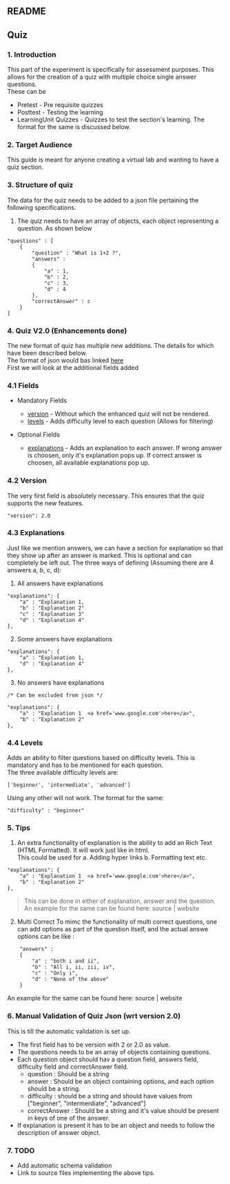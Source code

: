## README

## Quiz
### 1. Introduction
This part of the experiment is specifically for assessment purposes. This allows for the creation of a quiz with multiple choice single answer questions.  
These can be
* Pretest - Pre requisite quizzes
* Posttest - Testing the learning
* LearningUnit Quizzes - Quizzes to test the section's learning.
The format for the same is discussed below.

### 2. Target Audience
This guide is meant for anyone creating a virtual lab and wanting to have a quiz section.

### 3. Structure of quiz
The data for the quiz needs to be added to a json file pertaining the following specifications.
1. The quiz needs to have an array of objects, each object representing a question. As shown below
```
"questions" : [
    {
        "question" : "What is 1+2 ?",
        "answers" : 
        {
            "a" : 1,
            "b" : 2,
            "c" : 3,
            "d" : 4
        },
        "correctAnswer" : c
    }
]
```
### 4. Quiz V2.0 (Enhancements done)
The new format of quiz has multiple new additions. The details for which have been described below.  
The format of json would bas linked [here](./pretest.json)  
First we will look at the additional fields added  

### 4.1 Fields 
* Mandatory Fields
    * [version](#42-version) - Without which the enhanced quiz will not be rendered. 
    * [levels](#44-levels) -  Adds difficulty level to each question (Allows for filtering)

* Optional Fields
    * [explanations](#43-explanations) - Adds an explanation to each answer. If wrong answer is choosen, only it's explanation pops up.  If correct answer is choosen, all available explanations pop up.  

### 4.2 Version
The very first field is absolutely necessary. This ensures that the quiz supports the new features.
```
"version": 2.0
```   

### 4.3 Explanations
Just like we mention answers, we can have a section for explanation so that they show up after an answer is marked. This is optional and can completely be left out. The three ways of defining (Assuming there are 4 answers a, b, c, d):

1. All answers have explanations
```
"explanations": {
    "a" : "Explanation 1,
    "b" : "Explanation 2"
    "c" : "Explanation 3"
    "d" : "Explanation 4"
},
```  
2. Some answers have explanations
```
"explanations": {
    "a" : "Explanation 1,
    "d" : "Explanation 4"
},
```

3. No answers have explanations
```
/* Can be excluded from json */
```  

```
"explanations": {
    "a" : "Explanation 1  <a href='www.google.com'>here</a>",
    "b" : "Explanation 2"
},
```

### 4.4 Levels
Adds an ability to filter questions based on difficulty levels. This is mandatory and has to be mentioned for each question.  
The three available difficulty levels are:
```
['beginner', 'intermediate', 'advanced']
```
Using any other will not work. The format for the same:
```
"difficulty" : "beginner"
```

### 5. Tips
1. An extra functionality of explanation is the ability to add an Rich Text (HTML Formatted). It will work just like in html.  
This could be used for
    a. Adding hyper links
    b. Formatting text etc.
```
"explanations": {
    "a" : "Explanation 1  <a href='www.google.com'>here</a>",
    "b" : "Explanation 2"
},
```
> This can be done in either of explanation, answer and the question.
An example for the same can be found here: source | website

2. Multi Correct
To mimc the functionality of multi correct questions, one can add options as part of the question itself, and the actual answe options can be like : 
```
    "answers" : 
    {
        "a" : "both i and ii",
        "b" : "All i, ii, iii, iv",
        "c" : "Only i",
        "d" : "None of the above"
    }
```
An example for the same can be found here: source | website

### 6. Manual Validation of Quiz Json (wrt version 2.0)
This is till the automatic validation is set up.
* The first field has to be version with 2 or 2.0 as value.
* The questions needs to be an array of objects containing questions.
* Each question object should hav a question field, answers field, difficulty field and correctAnswer field.
    * question : Should be a string
    * answer : Should be an object containing options, and each option should be a string.
    * difficulty : should be a string and should have values from ["beginner", "intermerdiate", "advanced"]
    * correctAnswer : Should be a string and it's value should be present in keys of one of the answer.
* If explanation is present it has to be an object and needs to follow the description of answer object.  

### 7. TODO
* Add automatic schema validation
* Link to source files implementing the above tips.

